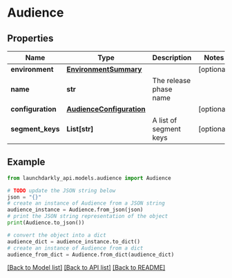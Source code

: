 # Audience


## Properties

Name | Type | Description | Notes
------------ | ------------- | ------------- | -------------
**environment** | [**EnvironmentSummary**](EnvironmentSummary.md) |  | [optional] 
**name** | **str** | The release phase name | 
**configuration** | [**AudienceConfiguration**](AudienceConfiguration.md) |  | [optional] 
**segment_keys** | **List[str]** | A list of segment keys | [optional] 

## Example

```python
from launchdarkly_api.models.audience import Audience

# TODO update the JSON string below
json = "{}"
# create an instance of Audience from a JSON string
audience_instance = Audience.from_json(json)
# print the JSON string representation of the object
print(Audience.to_json())

# convert the object into a dict
audience_dict = audience_instance.to_dict()
# create an instance of Audience from a dict
audience_from_dict = Audience.from_dict(audience_dict)
```
[[Back to Model list]](../README.md#documentation-for-models) [[Back to API list]](../README.md#documentation-for-api-endpoints) [[Back to README]](../README.md)



